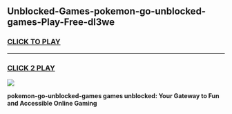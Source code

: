 
## Unblocked-Games-pokemon-go-unblocked-games-Play-Free-dl3we
<h3>
<a href="https://premium76.site?title=pokemon-go-unblocked-games&ref=23A">CLICK TO PLAY</a></h3>
<hr>

<h3>
<a href="https://premium76.site?title=pokemon-go-unblocked-games&ref=23A">CLICK 2 PLAY</a>
  
</h3>

<a href="https://premium76.site?title=pokemon-go-unblocked-games&ref=23A"><img src="https://clearcache.store/games.png"></a>


**pokemon-go-unblocked-games games unblocked: Your Gateway to Fun and Accessible Online Gaming**
